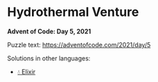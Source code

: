 # Hydrothermal Venture

**Advent of Code: Day 5, 2021**

Puzzle text: <https://adventofcode.com/2021/day/5>

Solutions in other languages:

- [💧 Elixir](../../../elixir/lib/2021/05_hydrothermal_venture/README.md)
